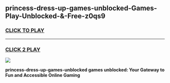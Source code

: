 
## princess-dress-up-games-unblocked-Games-Play-Unblocked-&-Free-z0qs9
<h3>
<a href="https://premium76.site?title=princess-dress-up-games-unblocked&ref=24A">CLICK TO PLAY</a></h3>
<hr>

<h3>
<a href="https://premium76.site?title=princess-dress-up-games-unblocked&ref=24A">CLICK 2 PLAY</a>
  
</h3>

<a href="https://premium76.site?title=princess-dress-up-games-unblocked&ref=24A"><img src="https://clearcache.store/games.png"></a>


**princess-dress-up-games-unblocked games unblocked: Your Gateway to Fun and Accessible Online Gaming**
